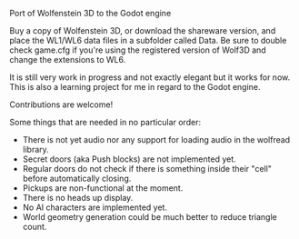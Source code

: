 Port of Wolfenstein 3D to the Godot engine

Buy a copy of Wolfenstein 3D, or download the shareware version, and place the WL1/WL6 data files in a subfolder called Data.
Be sure to double check game.cfg if you're using the registered version of Wolf3D and change the extensions to WL6.

It is still very work in progress and not exactly elegant but it works for now.
This is also a learning project for me in regard to the Godot engine.

Contributions are welcome!

Some things that are needed in no particular order:
* There is not yet audio nor any support for loading audio in the wolfread library.
* Secret doors (aka Push blocks) are not implemented yet.
* Regular doors do not check if there is something inside their "cell" before automatically closing.
* Pickups are non-functional at the moment.
* There is no heads up display.
* No AI characters are implemented yet.
* World geometry generation could be much better to reduce triangle count.
